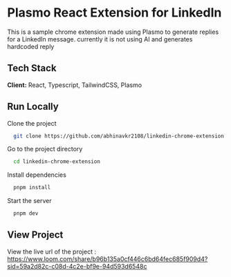 
# Plasmo React Extension for LinkedIn

This is a sample chrome extension made using Plasmo to generate replies for a LinkedIn message. currently it is not using AI and generates hardcoded reply


## Tech Stack

**Client:** React, Typescript, TailwindCSS, Plasmo





## Run Locally

Clone the project

```bash
  git clone https://github.com/abhinavkr2108/linkedin-chrome-extension
```

Go to the project directory

```bash
  cd linkedin-chrome-extension
```

Install dependencies

```bash
  pnpm install
```

Start the server

```bash
  pnpm dev
```


## View Project

View the live url of the project : 
https://www.loom.com/share/b96b135a0cf446c6bd64fec685f909d4?sid=59a2d82c-c08d-4c2e-bf9e-94d593d6548c
